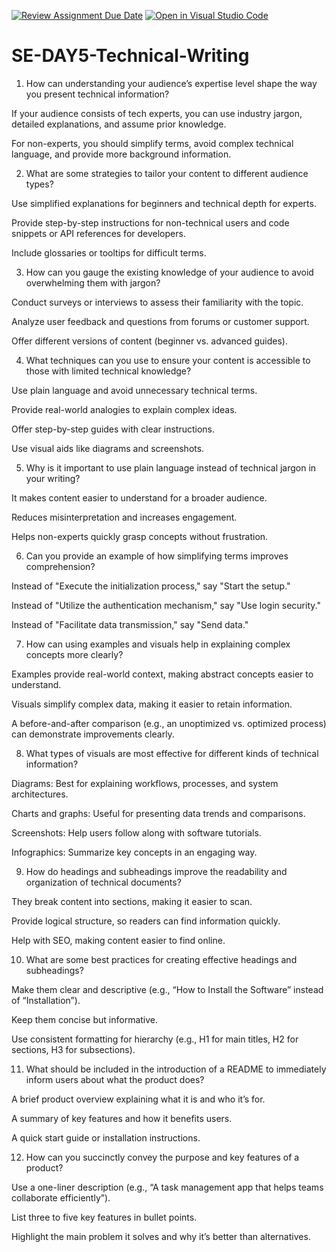 [![Review Assignment Due Date](https://classroom.github.com/assets/deadline-readme-button-22041afd0340ce965d47ae6ef1cefeee28c7c493a6346c4f15d667ab976d596c.svg)](https://classroom.github.com/a/zsAR-pyY)
[![Open in Visual Studio Code](https://classroom.github.com/assets/open-in-vscode-2e0aaae1b6195c2367325f4f02e2d04e9abb55f0b24a779b69b11b9e10269abc.svg)](https://classroom.github.com/online_ide?assignment_repo_id=18850493&assignment_repo_type=AssignmentRepo)
# SE-DAY5-Technical-Writing
1. How can understanding your audience’s expertise level shape the way you present technical information?

If your audience consists of tech experts, you can use industry jargon, detailed explanations, and assume prior knowledge.

For non-experts, you should simplify terms, avoid complex technical language, and provide more background information.

2. What are some strategies to tailor your content to different audience types?

Use simplified explanations for beginners and technical depth for experts.

Provide step-by-step instructions for non-technical users and code snippets or API references for developers.

Include glossaries or tooltips for difficult terms.

3. How can you gauge the existing knowledge of your audience to avoid overwhelming them with jargon?

Conduct surveys or interviews to assess their familiarity with the topic.

Analyze user feedback and questions from forums or customer support.

Offer different versions of content (beginner vs. advanced guides).

4. What techniques can you use to ensure your content is accessible to those with limited technical knowledge?

Use plain language and avoid unnecessary technical terms.

Provide real-world analogies to explain complex ideas.

Offer step-by-step guides with clear instructions.

Use visual aids like diagrams and screenshots.

5. Why is it important to use plain language instead of technical jargon in your writing?

It makes content easier to understand for a broader audience.

Reduces misinterpretation and increases engagement.

Helps non-experts quickly grasp concepts without frustration.

6. Can you provide an example of how simplifying terms improves comprehension?

Instead of "Execute the initialization process," say "Start the setup."

Instead of "Utilize the authentication mechanism," say "Use login security."

Instead of "Facilitate data transmission," say "Send data."

7. How can using examples and visuals help in explaining complex concepts more clearly?

Examples provide real-world context, making abstract concepts easier to understand.

Visuals simplify complex data, making it easier to retain information.

A before-and-after comparison (e.g., an unoptimized vs. optimized process) can demonstrate improvements clearly.

8. What types of visuals are most effective for different kinds of technical information?

Diagrams: Best for explaining workflows, processes, and system architectures.

Charts and graphs: Useful for presenting data trends and comparisons.

Screenshots: Help users follow along with software tutorials.

Infographics: Summarize key concepts in an engaging way.

9. How do headings and subheadings improve the readability and organization of technical documents?

They break content into sections, making it easier to scan.

Provide logical structure, so readers can find information quickly.

Help with SEO, making content easier to find online.

10. What are some best practices for creating effective headings and subheadings?

Make them clear and descriptive (e.g., “How to Install the Software” instead of “Installation”).

Keep them concise but informative.

Use consistent formatting for hierarchy (e.g., H1 for main titles, H2 for sections, H3 for subsections).

11. What should be included in the introduction of a README to immediately inform users about what the product does?

A brief product overview explaining what it is and who it’s for.

A summary of key features and how it benefits users.

A quick start guide or installation instructions.

12. How can you succinctly convey the purpose and key features of a product?

Use a one-liner description (e.g., “A task management app that helps teams collaborate efficiently”).

List three to five key features in bullet points.

Highlight the main problem it solves and why it’s better than alternatives.
